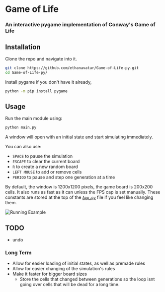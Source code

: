 # Game of Life

### An interactive pygame implementation of Conway's Game of Life

## Installation

Clone the repo and navigate into it.
```bash
git clone https://github.com/ethanavatar/Game-of-Life-py.git
cd Game-of-Life-py/
```

Install pygame if you don't have it already,
```bash
python -m pip install pygame
```

## Usage

Run the main module using:
```bash
python main.py
```

A window will open with an initial state and start simulating immediately.

You can also use:
 - `SPACE` to pause the simulation
 - `ESCAPE` to clear the current board
 - `R` to create a new random board
 - `LEFT MOUSE` to add or remove cells
 - `PERIOD` to pause and step one generation at a time

By default, the window is 1200x1200 pixels, the game board is 200x200 cells. It also runs as fast as it can unless the FPS cap is set manually. These constants are stored at the top of the [`App.py`](src/App.py) file if you feel like changing them.

<img title="Running Example" alt="Running Example" src="images/life-1600x900.gif">

## TODO
 - undo
### Long Term
 - Allow for easier loading of initial states, as well as premade rules
 - Allow for easier changing of the simulation's rules
 - Make it faster for bigger board sizes
    - Store the cells that changed between generations so the loop isnt going over cells that will be dead for a long time.
